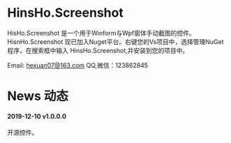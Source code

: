 # HinsHo.Screenshot

HisHo.Screenshot 是一个用于Winform与Wpf窗体手动截图的控件。
HisnHo.Screenshot 现已加入Nuget平台。右键您的Vs项目中，选择管理NuGet程序，在搜索框中输入 HinsHo.Screenshot,并安装到您的项目中。

Email: hexuan07@163.com
QQ,微信：123862845


# News 动态  

#### 2019-12-10 v1.0.0.0
开源控件。
